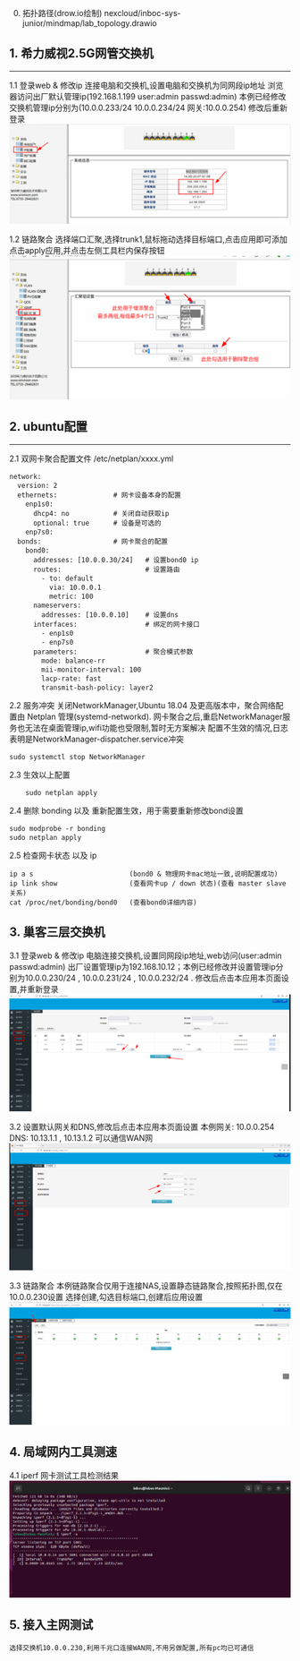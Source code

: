 0. 拓扑路径(drow.io绘制)
	nexcloud/inboc-sys-junior/mindmap/lab_topology.drawio
## 1. 希力威视2.5G网管交换机
--------------------------------
1.1 登录web & 修改ip
	连接电脑和交换机,设置电脑和交换机为同网段ip地址
	浏览器访问出厂默认管理ip(192.168.1.199  user:admin  passwd:admin) 
	本例已经修改交换机管理ip分别为(10.0.0.233/24   10.0.0.234/24   网关:10.0.0.254)
	修改后重新登录
    ![|800](attachments/01-login%20&%20ipset.png)

1.2 链路聚合
	选择端口汇聚,选择trunk1,鼠标拖动选择目标端口,点击应用即可添加
	点击apply应用,并点击左侧工具栏内保存按钮
	![|800](attachments/02-link-aggregation.png)
 
## 2. ubuntu配置
----------------------
2.1 双网卡聚合配置文件  /etc/netplan/xxxx.yml
```
network:
  version: 2
  ethernets:              # 网卡设备本身的配置
    enp1s0:
      dhcp4: no           # 关闭自动获取ip
      optional: true      # 设备是可选的
    enp7s0:
  bonds:                  # 网卡聚合的配置
    bond0:
      addresses: [10.0.0.30/24]   # 设置bond0 ip
      routes:                     # 设置路由
        - to: default
          via: 10.0.0.1
          metric: 100
      nameservers:                
        addresses: [10.0.0.10]    # 设置dns
      interfaces:                 # 绑定的网卡接口
        - enp1s0
        - enp7s0
      parameters:                 # 聚合模式参数
        mode: balance-rr
        mii-monitor-interval: 100
        lacp-rate: fast
        transmit-bash-policy: layer2 
```

2.2 服务冲突
      关闭NetworkManager,Ubuntu 18.04 及更高版本中，聚合网络配置由 Netplan 管理(systemd-networkd).
	  网卡聚合之后,重启NetworkManager服务也无法在桌面管理ip,wifi功能也受限制,暂时无方案解决
	  配置不生效的情况,日志表明是NetworkManager-dispatcher.service冲突
```
sudo systemctl stop NetworkManager
```

2.3 生效以上配置
```
	sudo netplan apply  
```


2.4 删除 bonding 以及 重新配置生效，用于需要重新修改bond设置
```
sudo modprobe -r bonding
sudo netplan apply
```

2.5 检查网卡状态 以及 ip
```
ip a s                        (bond0 & 物理网卡mac地址一致,说明配置成功)
ip link show                  (查看网卡up / down 状态)(查看 master slave 关系)
cat /proc/net/bonding/bond0   (查看bond0详细内容)
```

## 3. 巢客三层交换机
3.1 登录web & 修改ip
	电脑连接交换机,设置同网段ip地址,web访问(user:admin  passwd:admin) 
	 出厂设置管理ip为192.168.10.12；本例已经修改并设置管理ip分别为10.0.0.230/24 , 10.0.0.231/24 , 10.0.0.232/24 .
	 修改后点击本应用本页面设置,并重新登录
	 ![|825](attachments/04-caoco-IP-SET.png)

3.2 设置默认网关和DNS,修改后点击本应用本页面设置
	本例网关: 10.0.0.254  DNS: 10.13.1.1 , 10.13.1.2 可以通信WAN网
	![|800](attachments/05-caoco-DNS-Gatway.png)

3.3 链路聚合
	本例链路聚合仅用于连接NAS,设置静态链路聚合,按照拓扑图,仅在10.0.0.230设置
	选择创建,勾选目标端口,创建后应用设置
	![|800](attachments/06-link-aggregation.png)
## 4. 局域网内工具测速
4.1 iperf 网卡测试工具检测结果
![|830](attachments/03-speed-test.png)

## 5. 接入主网测试
	选择交换机10.0.0.230,利用千兆口连接WAN网,不用另做配置,所有pc均已可通信
